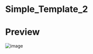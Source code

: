 # Simple_Template_2

# Preview
![image](https://user-images.githubusercontent.com/54380152/174438587-d4c640bf-c8c4-4508-87d2-1d61dfd53335.png)
